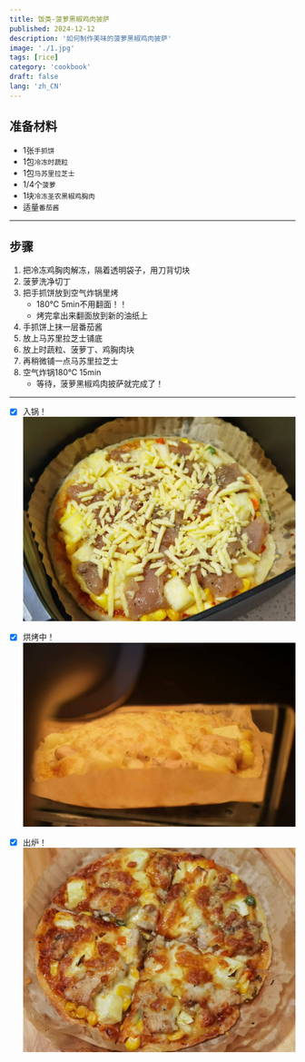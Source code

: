 ```yaml
---
title: 饭类-菠萝黑椒鸡肉披萨
published: 2024-12-12
description: '如何制作美味的菠萝黑椒鸡肉披萨'
image: './1.jpg'
tags: [rice]
category: 'cookbook'
draft: false
lang: 'zh_CN'
---
```


## 准备材料  
- 1张`手抓饼`  
- 1包`冷冻时蔬粒`  
- 1包`马苏里拉芝士`  
- 1/4个`菠萝`  
- 1块`冷冻圣农黑椒鸡胸肉`  
- 适量`番茄酱`  

***********

## 步骤  
1. 把冷冻鸡胸肉解冻，隔着透明袋子，用刀背切块  
2. 菠萝洗净切丁  
3. 把手抓饼放到空气炸锅里烤  
    - 180℃ 5min不用翻面！！  
    - 烤完拿出来翻面放到新的油纸上  
4. 手抓饼上抹一层番茄酱  
5. 放上马苏里拉芝士铺底   
6. 放上时蔬粒、菠萝丁、鸡胸肉块  
7. 再稍微铺一点马苏里拉芝士
8. 空气炸锅180℃ 15min 
    - 等待，菠萝黑椒鸡肉披萨就完成了！

***********

- [x] 入锅！  
![2](./2.jpg)

- [x] 烘烤中！  
![3](./3.jpg)

- [x] 出炉！  
![4](./1.jpg)
